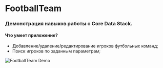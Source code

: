 # FootballTeam

### Демонстрация навыков работы с Core Data Stack.

#### Что умеет приложение?
- Добавление/удаление/редактирование игроков футбольных команд;
- Поиск игроков по заданным параметрам;

![FootballTeam Demo](https://github.com/pollymorphine/FootballTeam/blob/develop/fuuutbol.gif)
